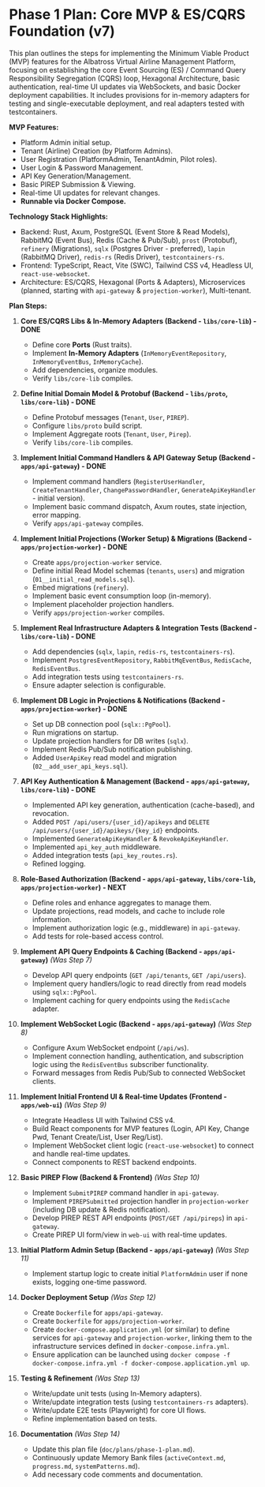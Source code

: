 # Phase 1 Plan: Core MVP & ES/CQRS Foundation (v7)

This plan outlines the steps for implementing the Minimum Viable Product (MVP) features for the Albatross Virtual Airline Management Platform, focusing on establishing the core Event Sourcing (ES) / Command Query Responsibility Segregation (CQRS) loop, Hexagonal Architecture, basic authentication, real-time UI updates via WebSockets, and basic Docker deployment capabilities. It includes provisions for in-memory adapters for testing and single-executable deployment, and real adapters tested with testcontainers.

**MVP Features:**

* Platform Admin initial setup.
* Tenant (Airline) Creation (by Platform Admins).
* User Registration (PlatformAdmin, TenantAdmin, Pilot roles).
* User Login & Password Management.
* API Key Generation/Management.
* Basic PIREP Submission & Viewing.
* Real-time UI updates for relevant changes.
* **Runnable via Docker Compose.**

**Technology Stack Highlights:**

* Backend: Rust, Axum, PostgreSQL (Event Store & Read Models), RabbitMQ (Event Bus), Redis (Cache & Pub/Sub), `prost` (Protobuf), `refinery` (Migrations), `sqlx` (Postgres Driver - preferred), `lapin` (RabbitMQ Driver), `redis-rs` (Redis Driver), `testcontainers-rs`.
* Frontend: TypeScript, React, Vite (SWC), Tailwind CSS v4, Headless UI, `react-use-websocket`.
* Architecture: ES/CQRS, Hexagonal (Ports & Adapters), Microservices (planned, starting with `api-gateway` & `projection-worker`), Multi-tenant.

**Plan Steps:**

1. **Core ES/CQRS Libs & In-Memory Adapters (Backend - `libs/core-lib`) - DONE**
    * Define core **Ports** (Rust traits).
    * Implement **In-Memory Adapters** (`InMemoryEventRepository`, `InMemoryEventBus`, `InMemoryCache`).
    * Add dependencies, organize modules.
    * Verify `libs/core-lib` compiles.

2. **Define Initial Domain Model & Protobuf (Backend - `libs/proto`, `libs/core-lib`) - DONE**
    * Define Protobuf messages (`Tenant`, `User`, `PIREP`).
    * Configure `libs/proto` build script.
    * Implement Aggregate roots (`Tenant`, `User`, `Pirep`).
    * Verify `libs/core-lib` compiles.

3. **Implement Initial Command Handlers & API Gateway Setup (Backend - `apps/api-gateway`) - DONE**
    * Implement command handlers (`RegisterUserHandler`, `CreateTenantHandler`, `ChangePasswordHandler`, `GenerateApiKeyHandler` - initial version).
    * Implement basic command dispatch, Axum routes, state injection, error mapping.
    * Verify `apps/api-gateway` compiles.

4. **Implement Initial Projections (Worker Setup) & Migrations (Backend - `apps/projection-worker`) - DONE**
    * Create `apps/projection-worker` service.
    * Define initial Read Model schemas (`tenants`, `users`) and migration (`01__initial_read_models.sql`).
    * Embed migrations (`refinery`).
    * Implement basic event consumption loop (in-memory).
    * Implement placeholder projection handlers.
    * Verify `apps/projection-worker` compiles.

5. **Implement Real Infrastructure Adapters & Integration Tests (Backend - `libs/core-lib`) - DONE**
    * Add dependencies (`sqlx`, `lapin`, `redis-rs`, `testcontainers-rs`).
    * Implement `PostgresEventRepository`, `RabbitMqEventBus`, `RedisCache`, `RedisEventBus`.
    * Add integration tests using `testcontainers-rs`.
    * Ensure adapter selection is configurable.

6. **Implement DB Logic in Projections & Notifications (Backend - `apps/projection-worker`) - DONE**
    * Set up DB connection pool (`sqlx::PgPool`).
    * Run migrations on startup.
    * Update projection handlers for DB writes (`sqlx`).
    * Implement Redis Pub/Sub notification publishing.
    * Added `UserApiKey` read model and migration (`02__add_user_api_keys.sql`).

7. **API Key Authentication & Management (Backend - `apps/api-gateway`, `libs/core-lib`) - DONE**
    * Implemented API key generation, authentication (cache-based), and revocation.
    * Added `POST /api/users/{user_id}/apikeys` and `DELETE /api/users/{user_id}/apikeys/{key_id}` endpoints.
    * Implemented `GenerateApiKeyHandler` & `RevokeApiKeyHandler`.
    * Implemented `api_key_auth` middleware.
    * Added integration tests (`api_key_routes.rs`).
    * Refined logging.

8. **Role-Based Authorization (Backend - `apps/api-gateway`, `libs/core-lib`, `apps/projection-worker`) - NEXT**
    * Define roles and enhance aggregates to manage them.
    * Update projections, read models, and cache to include role information.
    * Implement authorization logic (e.g., middleware) in `api-gateway`.
    * Add tests for role-based access control.

9. **Implement API Query Endpoints & Caching (Backend - `apps/api-gateway`)** *(Was Step 7)*
    * Develop API query endpoints (`GET /api/tenants`, `GET /api/users`).
    * Implement query handlers/logic to read directly from read models using `sqlx::PgPool`.
    * Implement caching for query endpoints using the `RedisCache` adapter.

10. **Implement WebSocket Logic (Backend - `apps/api-gateway`)** *(Was Step 8)*
    * Configure Axum WebSocket endpoint (`/api/ws`).
    * Implement connection handling, authentication, and subscription logic using the `RedisEventBus` subscriber functionality.
    * Forward messages from Redis Pub/Sub to connected WebSocket clients.

11. **Implement Initial Frontend UI & Real-time Updates (Frontend - `apps/web-ui`)** *(Was Step 9)*
    * Integrate Headless UI with Tailwind CSS v4.
    * Build React components for MVP features (Login, API Key, Change Pwd, Tenant Create/List, User Reg/List).
    * Implement WebSocket client logic (`react-use-websocket`) to connect and handle real-time updates.
    * Connect components to REST backend endpoints.

12. **Basic PIREP Flow (Backend & Frontend)** *(Was Step 10)*
    * Implement `SubmitPIREP` command handler in `api-gateway`.
    * Implement `PIREPSubmitted` projection handler in `projection-worker` (including DB update & Redis notification).
    * Develop PIREP REST API endpoints (`POST/GET /api/pireps`) in `api-gateway`.
    * Create PIREP UI form/view in `web-ui` with real-time updates.

13. **Initial Platform Admin Setup (Backend - `apps/api-gateway`)** *(Was Step 11)*
    * Implement startup logic to create initial `PlatformAdmin` user if none exists, logging one-time password.

14. **Docker Deployment Setup** *(Was Step 12)*
    * Create `Dockerfile` for `apps/api-gateway`.
    * Create `Dockerfile` for `apps/projection-worker`.
    * Create `docker-compose.application.yml` (or similar) to define services for `api-gateway` and `projection-worker`, linking them to the infrastructure services defined in `docker-compose.infra.yml`.
    * Ensure application can be launched using `docker compose -f docker-compose.infra.yml -f docker-compose.application.yml up`.

15. **Testing & Refinement** *(Was Step 13)*
    * Write/update unit tests (using In-Memory adapters).
    * Write/update integration tests (using `testcontainers-rs` adapters).
    * Write/update E2E tests (Playwright) for core UI flows.
    * Refine implementation based on tests.

16. **Documentation** *(Was Step 14)*
    * Update this plan file (`doc/plans/phase-1-plan.md`).
    * Continuously update Memory Bank files (`activeContext.md`, `progress.md`, `systemPatterns.md`).
    * Add necessary code comments and documentation.
